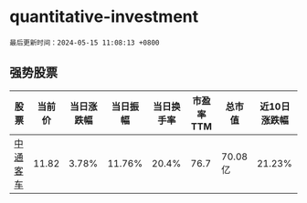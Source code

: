 # quantitative-investment

`最后更新时间：2024-05-15 11:08:13 +0800`

## 强势股票

|股票|当前价|当日涨跌幅|当日振幅|当日换手率|市盈率TTM|总市值|近10日涨跌幅|
|----|----|----|----|----|----|----|----|
|[中通客车](https://xueqiu.com/S/SZ000957)|11.82|3.78%|11.76%|20.4%|76.7|70.08亿|21.23%|
